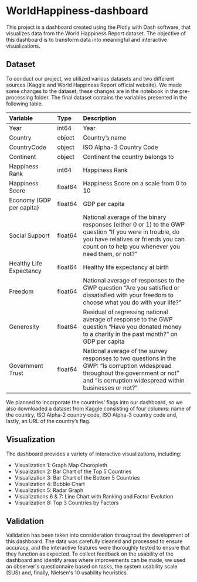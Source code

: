 # WorldHappiness-dashboard
This project is a dashboard created using the Plotly with Dash software, that visualizes data from the World Happiness Report dataset. The objective of this dashboard is to transform data into meaningful and interactive visualizations.

## Dataset

To conduct our project, we utilized various datasets and two different sources (Kaggle and World Happiness Report official website). We made some changes to the dataset, these changes are in the notebook in the pre-processing folder. The final dataset contains the variables presented in the following table.

|Variable|Type|Description|
|:----|:----|:----|
|Year|int64|Year|
|Country|object|Country’s name|
|CountryCode|object|ISO Alpha-3 Country Code|
|Continent|object|Continent the country belongs to|
|Happiness Rank|int64|Happiness Rank|
|Happiness Score|float64|Happiness Score on a scale from 0 to 10|
|Economy (GDP per capita)|float64|GDP per capita|
|Social Support|float64|National average of the binary responses (either 0 or 1) to the GWP question “If you were in trouble, do you have relatives or friends you can count on to help you whenever you need them, or not?”|
|Healthy Life Expectancy|float64|Healthy life expectancy at birth|
|Freedom|float64|National average of responses to the GWP question “Are you satisfied or dissatisfied with your freedom to choose what you do with your life?”|
|Generosity|float64|Residual of regressing national average of response to the GWP question “Have you donated money to a charity in the past month?” on GDP per capita|
|Government Trust|float64|National average of the survey responses to two questions in the GWP: “Is corruption widespread throughout the government or not” and “Is corruption widespread within businesses or not?”|

We planned to incorporate the countries’ flags into our dashboard, so we also downloaded a dataset from Kaggle consisting of four columns: name of the country, ISO Alpha-2 country code, ISO Alpha-3 country code and, lastly, an URL of the country’s flag.

## Visualization

The dashboard provides a variety of interactive visualizations, including:

- Visualization 1: Graph Map Choropleth 
- Visualization 2: Bar Chart of the Top 5 Countries
- Visualization 3: Bar Chart of the Bottom 5 Countries 
- Visualization 4: Bubble Chart
- Visualization 5: Radar Graph
- Visualizations 6 & 7: Line Chart with Ranking and Factor Evolution
- Visualization 8: Top 3 Countries by Factors

## Validation

Validation has been taken into consideration throughout the development of this dashboard. The data was carefully cleaned and processed to ensure accuracy, and the interactive features were thoroughly tested to ensure that they function as expected. To collect feedback on the usability of the dashboard and identify areas where improvements can be made, we used an observer's questionnaire based on tasks, the system usability scale (SUS) and, finally, Nielsen's 10 usability heuristics.
